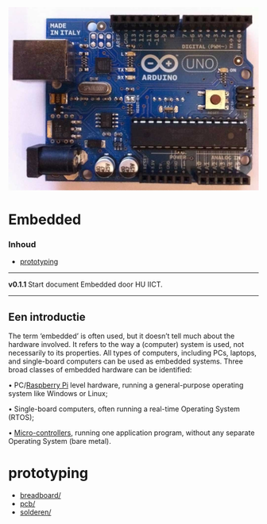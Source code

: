 ![logo](./microcontroller/Arduino-UNO/img/ArdurinoUno.jpg) [](logo-id)

# Embedded[](title-id) <!-- omit in toc -->

### Inhoud[](toc-id) <!-- omit in toc -->

- [prototyping](#prototyping)

---

**v0.1.1 [](version-id)** Start document Embedded door HU IICT[](author-id).

---

## Een introductie

The term ‘embedded’ is often used, but it doesn’t tell much about the hardware involved. It refers to the way a (computer) system is used, not necessarily to its properties. All types of computers, including PCs, laptops, and single-board computers can be used as embedded systems. Three broad classes of embedded hardware can be identified:

•	PC/[Raspberry Pi](./computer/Raspberry-Pi/README.md) level hardware, running a general-purpose operating system like Windows or Linux;

•	Single-board computers, often running a real-time Operating System (RTOS);

•	[Micro-controllers](../embedded/microcontroller/Arduino-UNO/README.md), running one application program, without any separate Operating System (bare metal).

# prototyping

* [breadboard/](../prototyping/breadboard/README.md)
* [pcb/](../prototyping/pcb/README.md)
* [solderen/](../prototyping/solderen/README.md)
